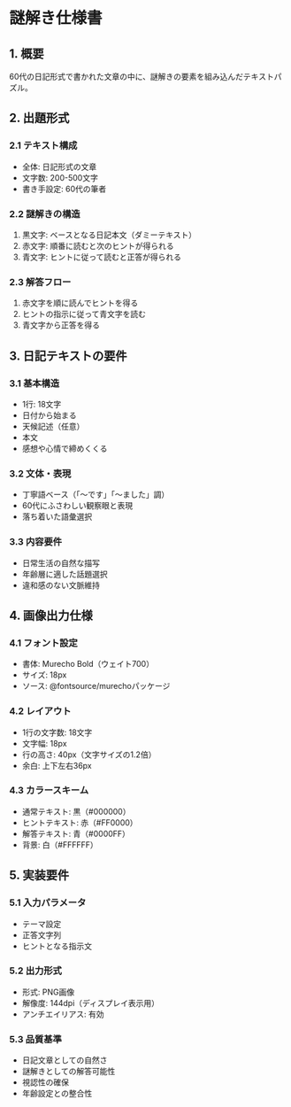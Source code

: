 # 謎解き仕様書

## 1. 概要
60代の日記形式で書かれた文章の中に、謎解きの要素を組み込んだテキストパズル。

## 2. 出題形式

### 2.1 テキスト構成
- 全体: 日記形式の文章
- 文字数: 200-500文字
- 書き手設定: 60代の筆者

### 2.2 謎解きの構造
1. 黒文字: ベースとなる日記本文（ダミーテキスト）
2. 赤文字: 順番に読むと次のヒントが得られる
3. 青文字: ヒントに従って読むと正答が得られる

### 2.3 解答フロー
1. 赤文字を順に読んでヒントを得る
2. ヒントの指示に従って青文字を読む
3. 青文字から正答を得る

## 3. 日記テキストの要件

### 3.1 基本構造
- 1行: 18文字
- 日付から始まる
- 天候記述（任意）
- 本文
- 感想や心情で締めくくる

### 3.2 文体・表現
- 丁寧語ベース（「〜です」「〜ました」調）
- 60代にふさわしい観察眼と表現
- 落ち着いた語彙選択

### 3.3 内容要件
- 日常生活の自然な描写
- 年齢層に適した話題選択
- 違和感のない文脈維持

## 4. 画像出力仕様

### 4.1 フォント設定
- 書体: Murecho Bold（ウェイト700）
- サイズ: 18px
- ソース: @fontsource/murechoパッケージ

### 4.2 レイアウト
- 1行の文字数: 18文字
- 文字幅: 18px
- 行の高さ: 40px（文字サイズの1.2倍）
- 余白: 上下左右36px

### 4.3 カラースキーム
- 通常テキスト: 黒（#000000）
- ヒントテキスト: 赤（#FF0000）
- 解答テキスト: 青（#0000FF）
- 背景: 白（#FFFFFF）

## 5. 実装要件

### 5.1 入力パラメータ
- テーマ設定
- 正答文字列
- ヒントとなる指示文

### 5.2 出力形式
- 形式: PNG画像
- 解像度: 144dpi（ディスプレイ表示用）
- アンチエイリアス: 有効

### 5.3 品質基準
- 日記文章としての自然さ
- 謎解きとしての解答可能性
- 視認性の確保
- 年齢設定との整合性 